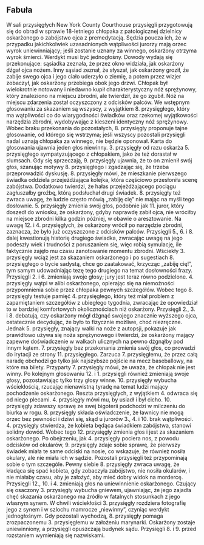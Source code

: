## Fabuła
W sali przysięgłych New York County Courthouse przysięgli przygotowują się do obrad w sprawie 18-letniego chłopaka z patologicznej dzielnicy oskarżonego o zabójstwo ojca z premedytacją. Sędzia poucza ich, że w przypadku jakichkolwiek uzasadnionych wątpliwości jurorzy mają orzec wyrok uniewinniający; jeśli zostanie uznany za winnego, oskarżony otrzyma wyrok śmierci. Werdykt musi być jednogłośny.
Dowody wydają się przekonujące: sąsiadka zeznała, że przez okno widziała, jak oskarżony dźgał ojca nożem. Inny sąsiad zeznał, że słyszał, jak oskarżony groził, że zabije swego ojca i jego ciało uderzyło o ziemię, a potem przez wizjer zobaczył, jak oskarżony przebiega obok jego drzwi. Chłopak był wielokrotnie notowany i niedawno kupił charakterystyczny nóż sprężynowy, który znaleziono na miejscu zbrodni, ale twierdził, że go zgubił. Nóż na miejscu zdarzenia został oczyszczony z odcisków palców.
We wstępnym głosowaniu za skazaniem są wszyscy, z wyjątkiem 8. przysięgłego, który ma wątpliwości co do wiarygodności świadków oraz rzekomej wyjątkowości narzędzia zbrodni, wydobywając z kieszeni identyczny nóż sprężynowy. Wobec braku przekonania do pozostałych, 8. przysięgły proponuje tajne głosowanie, od którego się wstrzyma; jeśli wszyscy pozostali przysięgli nadal uznają chłopaka za winnego, nie będzie oponował. Karta do głosowania ujawnia jeden głos niewinny. 3. przysięgły od razu oskarża 5. przysięgłego sympatyzującego z chłopakiem, jako że też dorastał w slumsach. Gdy się sprzeczają, 9. przysięgły ujawnia, że to on zmienił swój głos, szanując motywy 8. przysięgłego i zgadzając się, że trzeba przeprowadzić dyskusję.
8. przysięgły mówi, że mieszkanie pierwszego świadka oddziela przejeżdżająca kolejka, która częściowo przesłoniła scenę zabójstwa. Dodatkowo twierdzi, że hałas przejeżdżającego pociągu zagłuszałby groźbę, którą podsłuchał drugi świadek. 8. przysięgły też zwraca uwagę, że ludzie często mówią „zabiję cię” nie mając na myśli tego dosłownie. 5. przysięgły zmienia swój głos, podobnie jak 11. juror, który doszedł do wniosku, że oskarżony, gdyby naprawdę zabił ojca, nie wróciłby na miejsce zbrodni kilka godzin później, w obawie o aresztowanie. Na uwagę 12. i 4. przysięgłych, że oskarżony wrócił po narzędzie zbrodni, zaznacza, że było już oczyszczone z odcisków palców. 
Przysięgli 5., 6. i 8. dalej kwestionują historię drugiego świadka, zwracając uwagę na jego podeszły wiek i trudności z poruszaniem się, więc robią symulację, ile faktycznie zajęło mu czasu zanotowanie momentu zbrodni. Wściekły 3. przysięgły wciąż jest za skazaniem oskarżonego i po sugestiach 8. przysięgłego o bycie sadystą, chce go zaatakować, krzycząc „zabiję cię!”, tym samym udowadniając tezę tego drugiego na temat dosłowności frazy. Przysięgli 2. i 6. zmieniają swoje głosy; jury jest teraz równo podzielone.
4. przysięgły wątpi w alibi oskarżonego, opierając się na niemożności przypomnienia sobie przez chłopaka pewnych szczegółów. Wobec tego 8. przysięgły testuje pamięć 4. przysięgłego, który też miał problem z zapamiętaniem szczegółów z ubiegłego tygodnia, zwracając że opowiedział to w bardziej komfortowych okolicznościach niż oskarżony. Przysięgli 2., 3. i 8. debatują, czy oskarżony mógł dźgnąć swojego znacznie wyższego ojca, ostatecznie decydując, że było to fizycznie możliwe, choć niezręczne. Jednak 5. przysięgły, znający walki na noże z autopsji, pokazuje jak prawidłowo używa się noża sprężynowego i twierdzi, że oskarżony mający zapewne doświadczenie w walkach ulicznych na pewno dźgnąłby pod innym kątem.
7. przysięgły bez przekonania zmienia swój głos, co prowadzi do irytacji ze strony 11. przysięgłego. Zarzuca 7. przysięgłemu, że przez całą naradę obchodzi go tylko jak najszybsze pójście na mecz baseballowy, na które ma bilety. Przyparty 7. przysięgły mówi, że uważa, że chłopak nie jest winny. Po kolejnym głosowaniu 12. i 1. przysięgli również zmieniają swoje głosy, pozostawiając tylko trzy głosy winne. 10. przysięgły wybucha wściekłością, rzucając nienawistną tyradę na temat ludzi mający pochodzenie oskarżonego. Reszta przysięgłych, z wyjątkiem 4. odwraca się od niego plecami. 4. przysięgły mówi mu, by usiadł i był cicho. 10. przysięgły zdawszy sprawę ze swej bigoterii podchodzi w milczeniu do biurka w rogu. 8. przysięgły składa oświadczenie, że ławnicy nie mogą orzec bez pewności i dziwi się, skąd u jurorów 3., 4. i 10. brak wątpliwości. 4. przysięgły stwierdza, że kobieta będąca świadkiem zabójstwa, stanowi solidny dowód. Wobec tego 12. przysięgły zmienia głos i jest za skazaniem oskarżonego.
Po obejrzeniu, jak 4. przysięgły pociera nos, z powodu odcisków od okularów, 9. przysięgły zdaje sobie sprawę, że pierwszy świadek miała te same odciski na nosie, co wskazuje, że również nosiła okulary, ale nie miała ich w sądzie. Pozostali przysięgli też przypominają sobie o tym szczególe. Pewny siebie 8. przysięgły zwraca uwagę, że kładąca się spać kobieta, gdy zobaczyła zabójstwo, nie nosiła okularów, i nie miałaby czasu, aby je założyć, aby mieć dobry widok na mordercę. Przysięgli 12., 10. i 4. zmieniają głos na uniewinnienie oskarżonego.
Czujący się osaczony 3. przysięgły wybucha gniewem, ujawniając, że jego zajadła chęć skazania oskarżonego ma źródło w fatalnych stosunkach z jego własnym synem. W chwili wściekłości 3. przysięgły rozdziera fotografię jego z synem i w szlochu mamrocze „niewinny”, czyniąc werdykt jednogłośnym. Gdy pozostali wychodzą, 8. przysięgły pomaga zrozpaczonemu 3. przysięgłemu w założeniu marynarki. Oskarżony zostaje uniewinniony, a przysięgli opuszczają budynek sądu. Przysięgli 8. i 9. przed rozstaniem wymieniają się nazwiskami.
